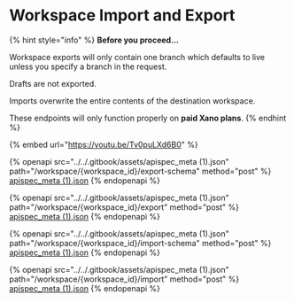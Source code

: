 # Workspace Import and Export

{% hint style="info" %}
**Before you proceed...**

Workspace exports will only contain one branch which defaults to live unless you specify a branch in the request.

Drafts are not exported.

Imports overwrite the entire contents of the destination workspace.

These endpoints will only function properly on **paid Xano plans**.
{% endhint %}



{% embed url="https://youtu.be/Tv0puLXd6B0" %}

{% openapi src="../../.gitbook/assets/apispec_meta (1).json" path="/workspace/{workspace_id}/export-schema" method="post" %}
[apispec_meta (1).json](<../../.gitbook/assets/apispec_meta (1).json>)
{% endopenapi %}

{% openapi src="../../.gitbook/assets/apispec_meta (1).json" path="/workspace/{workspace_id}/export" method="post" %}
[apispec_meta (1).json](<../../.gitbook/assets/apispec_meta (1).json>)
{% endopenapi %}

{% openapi src="../../.gitbook/assets/apispec_meta (1).json" path="/workspace/{workspace_id}/import-schema" method="post" %}
[apispec_meta (1).json](<../../.gitbook/assets/apispec_meta (1).json>)
{% endopenapi %}

{% openapi src="../../.gitbook/assets/apispec_meta (1).json" path="/workspace/{workspace_id}/import" method="post" %}
[apispec_meta (1).json](<../../.gitbook/assets/apispec_meta (1).json>)
{% endopenapi %}
